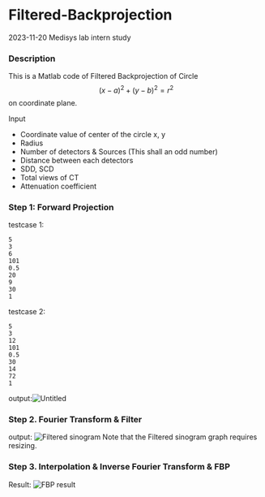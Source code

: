 # Filtered-Backprojection
2023-11-20 Medisys lab intern study

### Description
This is a Matlab code of Filtered Backprojection of Circle $$(x-a)^2 + (y-b)^2 = r^2$$ on coordinate plane.

Input
- Coordinate value of center of the circle x, y
- Radius
- Number of detectors & Sources (This shall an odd number)
- Distance between each detectors
- SDD, SCD
- Total views of CT
- Attenuation coefficient

### Step 1: Forward Projection
testcase 1:
```
5
3
6
101
0.5
20
9
30
1
```
testcase 2:
```
5
3
12
101
0.5
30
14
72
1
```
output:![Untitled](https://github.com/mummy-alive/Filtered-Backprojection/assets/113423544/3c206e72-870b-4b17-852c-6b19a51c2567)

### Step 2. Fourier Transform & Filter
output: ![Filtered sinogram](https://github.com/mummy-alive/Filtered-Backprojection/assets/113423544/30a5ffc8-631c-41e5-a79b-9e13a84926cf)
Note that the Filtered sinogram graph requires resizing.

### Step 3. Interpolation & Inverse Fourier Transform & FBP

Result: ![FBP result](https://github.com/mummy-alive/Filtered-Backprojection/assets/113423544/4c832f2f-4b2e-48ac-9f32-c30b8053e051)
